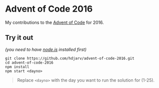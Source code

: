 # Advent of Code 2016

My contributions to the [Advent of Code](https://adventofcode.com/) for 2016.

## Try it out

_(you need to have [node.js](https://nodejs.org/) installed first)_

```shell
git clone https://github.com/hdjarv/advent-of-code-2016.git
cd advent-of-code-2016
npm install
npm start <dayno>
```

> Replace `<dayno>` with the day you want to run the solution for (1-25).
